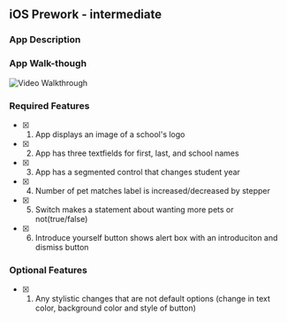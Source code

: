 ## iOS Prework - intermediate

### App Description


### App Walk-though

![Video Walkthrough](https://imgur.com/dkW7MbU.gif)

### Required Features

- [x] 1. App displays an image of a school's logo
- [x] 2. App has three textfields for first, last, and school names
- [x] 3. App has a segmented control that changes student year
- [x] 4. Number of pet matches label is increased/decreased by stepper
- [x] 5. Switch makes a statement about wanting more pets or not(true/false) 
- [x] 6. Introduce yourself button shows alert box with an introduciton and dismiss button

### Optional Features

- [x] 1. Any stylistic changes that are not default options (change in text color, background color and style of button)
